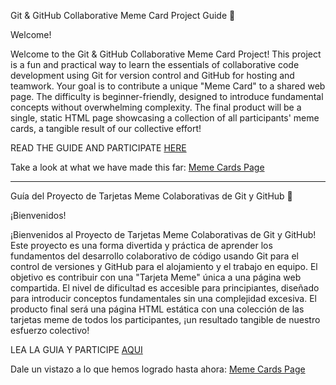 Git & GitHub Collaborative Meme Card Project Guide 🚀

Welcome!

Welcome to the Git & GitHub Collaborative Meme Card Project! This project is a fun and practical way to learn the essentials of collaborative code development using Git for version control and GitHub for hosting and teamwork. Your goal is to contribute a unique "Meme Card" to a shared web page. The difficulty is beginner-friendly, designed to introduce fundamental concepts without overwhelming complexity. The final product will be a single, static HTML page showcasing a collection of all participants' meme cards, a tangible result of our collective effort! 

READ THE GUIDE AND PARTICIPATE [HERE](guide.md)

Take a look at what we have made this far: [Meme Cards Page](https://morefew.github.io/Meme-Card-Project/)

---

Guía del Proyecto de Tarjetas Meme Colaborativas de Git y GitHub 🚀

¡Bienvenidos!

¡Bienvenidos al Proyecto de Tarjetas Meme Colaborativas de Git y GitHub! Este proyecto es una forma divertida y práctica de aprender los fundamentos del desarrollo colaborativo de código usando Git para el control de versiones y GitHub para el alojamiento y el trabajo en equipo. El objetivo es contribuir con una "Tarjeta Meme" única a una página web compartida. El nivel de dificultad es accesible para principiantes, diseñado para introducir conceptos fundamentales sin una complejidad excesiva. El producto final será una página HTML estática con una colección de las tarjetas meme de todos los participantes, ¡un resultado tangible de nuestro esfuerzo colectivo!

LEA LA GUIA Y PARTICIPE [AQUI](guia.md)

Dale un vistazo a lo que hemos logrado hasta ahora: [Meme Cards Page](https://morefew.github.io/Meme-Card-Project/)

